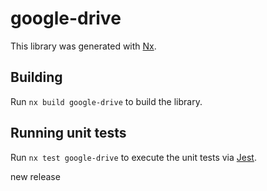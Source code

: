 # google-drive

This library was generated with [Nx](https://nx.dev).

## Building

Run `nx build google-drive` to build the library.

## Running unit tests

Run `nx test google-drive` to execute the unit tests via [Jest](https://jestjs.io).

new release

